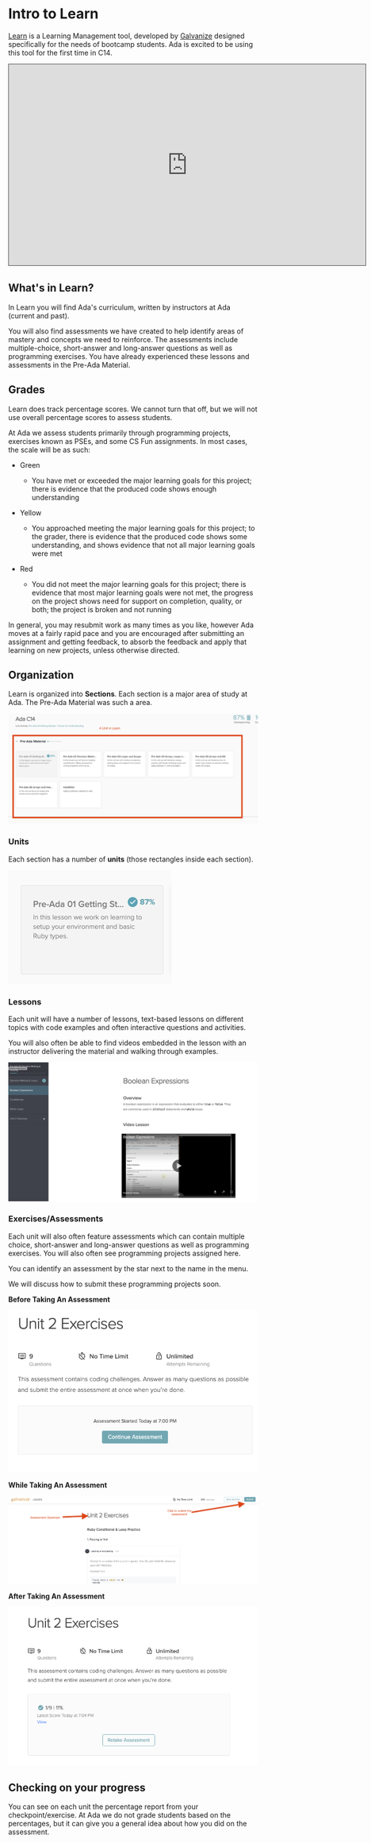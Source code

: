 # Intro to Learn

[Learn](http://learn-2.galvanize.com/) is a Learning Management tool, developed by [Galvanize](https://www.galvanize.com/) designed specifically for the needs of bootcamp students. Ada is excited to be using this tool for the first time in C14.

<iframe src="https://adaacademy.hosted.panopto.com/Panopto/Pages/Embed.aspx?id=1659fe90-a80e-457c-a081-ac18004c9f13&autoplay=false&offerviewer=true&showtitle=true&showbrand=false&start=0&interactivity=all" height="405" width="720" style="border: 1px solid #464646;" allowfullscreen allow="autoplay"></iframe>

## What's in Learn?

In Learn you will find Ada's curriculum, written by instructors at Ada (current and past).

You will also find assessments we have created to help identify areas of mastery and concepts we need to reinforce. The assessments include multiple-choice, short-answer and long-answer questions as well as programming exercises. You have already experienced these lessons and assessments in the Pre-Ada Material.

## Grades

Learn does track percentage scores. We cannot turn that off, but we will not use overall percentage scores to assess students.

At Ada we assess students primarily through programming projects, exercises known as PSEs, and some CS Fun assignments. In most cases, the scale will be as such:

- Green
  - You have met or exceeded the major learning goals for this project; there is evidence that the produced code shows enough understanding
- Yellow

  - You approached meeting the major learning goals for this project; to the grader, there is evidence that the produced code shows some understanding, and shows evidence that not all major learning goals were met

- Red
  - You did not meet the major learning goals for this project; there is evidence that most major learning goals were not met, the progress on the project shows need for support on completion, quality, or both; the project is broken and not running

In general, you may resubmit work as many times as you like, however Ada moves at a fairly rapid pace and you are encouraged after submitting an assignment and getting feedback, to absorb the feedback and apply that learning on new projects, unless otherwise directed.

## Organization

Learn is organized into **Sections**. Each section is a major area of study at Ada. The Pre-Ada Material was such a area.

![Learn Section Example](../assets/section.png)

### Units

Each section has a number of **units** (those rectangles inside each section).

![Learn unit](../assets/unit.png)

### Lessons

Each unit will have a number of lessons, text-based lessons on different topics with code examples and often interactive questions and activities.

You will also often be able to find videos embedded in the lesson with an instructor delivering the material and walking through examples.

![A lesson](../assets/lesson.png)

### Exercises/Assessments

Each unit will also often feature assessments which can contain multiple choice, short-answer and long-answer questions as well as programming exercises. You will also often see programming projects assigned here.

You can identify an assessment by the star next to the name in the menu.

We will discuss how to submit these programming projects soon.

**Before Taking An Assessment**

![Assessment before](../assets/assessment1.png)

**While Taking An Assessment**

![Assessment during](../assets/assessment2.png)

**After Taking An Assessment**

![Assessment after](../assets/assessment3.png)

## Checking on your progress

You can see on each unit the percentage report from your checkpoint/exercise. At Ada we do not grade students based on the percentages, but it can give you a general idea about how you did on the assessment.
